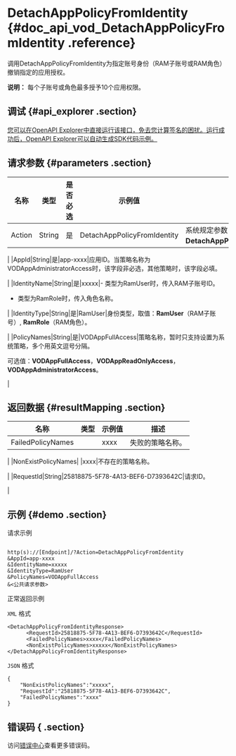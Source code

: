 # DetachAppPolicyFromIdentity {#doc_api_vod_DetachAppPolicyFromIdentity .reference}

调用DetachAppPolicyFromIdentity为指定账号身份（RAM子账号或RAM角色）撤销指定的应用授权。

**说明：** 每个子账号或角色最多授予10个应用权限。

## 调试 {#api_explorer .section}

[您可以在OpenAPI Explorer中直接运行该接口，免去您计算签名的困扰。运行成功后，OpenAPI Explorer可以自动生成SDK代码示例。](https://api.aliyun.com/#product=vod&api=DetachAppPolicyFromIdentity&type=RPC&version=2017-03-21)

## 请求参数 {#parameters .section}

|名称|类型|是否必选|示例值|描述|
|--|--|----|---|--|
|Action|String|是|DetachAppPolicyFromIdentity|系统规定参数，取值：**DetachAppPolicyFromIdentity**。

 |
|AppId|String|是|app-xxxx|应用ID。当策略名称为VODAppAdministratorAccess时，该字段非必选，其他策略时，该字段必填。

 |
|IdentityName|String|是|xxxxx|-   类型为RamUser时，传入RAM子账号ID。
-   类型为RamRole时，传入角色名称。

 |
|IdentityType|String|是|RamUser|身份类型，取值：**RamUser**（RAM子账号）, **RamRole**（RAM角色）。

 |
|PolicyNames|String|是|VODAppFullAccess|策略名称，暂时只支持设置为系统策略，多个用英文逗号分隔。

 可选值：**VODAppFullAccess**，**VODAppReadOnlyAccess**，**VODAppAdministratorAccess**。

 |

## 返回数据 {#resultMapping .section}

|名称|类型|示例值|描述|
|--|--|---|--|
|FailedPolicyNames| |xxxx|失败的策略名称。

 |
|NonExistPolicyNames| |xxxx|不存在的策略名称。

 |
|RequestId|String|25818875-5F78-4A13-BEF6-D7393642C|请求ID。

 |

## 示例 {#demo .section}

请求示例

``` {#request_demo}

http(s)://[Endpoint]/?Action=DetachAppPolicyFromIdentity
&AppId=app-xxxx
&IdentityName=xxxxx
&IdentityType=RamUser
&PolicyNames=VODAppFullAccess
&<公共请求参数>

```

正常返回示例

`XML` 格式

``` {#xml_return_success_demo}
<DetachAppPolicyFromIdentityResponse>
	  <RequestId>25818875-5F78-4A13-BEF6-D7393642C</RequestId>
	  <FailedPolicyNames>xxxx</FailedPolicyNames>
	  <NonExistPolicyNames>xxxxx</NonExistPolicyNames>
</DetachAppPolicyFromIdentityResponse>
```

`JSON` 格式

``` {#json_return_success_demo}
{
	"NonExistPolicyNames":"xxxxx",
	"RequestId":"25818875-5F78-4A13-BEF6-D7393642C",
	"FailedPolicyNames":"xxxx"
}
```

## 错误码 { .section}

访问[错误中心](https://error-center.aliyun.com/status/product/vod)查看更多错误码。

